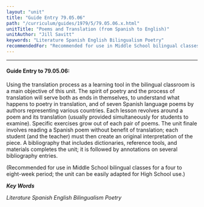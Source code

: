 ```yaml
---
layout: "unit"
title: "Guide Entry 79.05.06"
path: "/curriculum/guides/1979/5/79.05.06.x.html"
unitTitle: "Poems and Translation (from Spanish to English)"
unitAuthor: "Jill Savitt"
keywords: "Literature Spanish English Bilingualism Poetry"
recommendedFor: "Recommended for use in Middle School bilingual classes for a four to eight-week period; the unit can be easily adapted for High School use."
---
```

<body>
<hr/>
<h4>
Guide Entry to 79.05.06:
</h4>
Using the translation process as a learning tool in the bilingual classroom is a main objective of this unit.  The spirit of poetry and the process of translation will serve both as ends in themselves, to understand what happens to poetry in translation, and of seven Spanish language poems by authors representing various countries.  Each lesson revolves around a poem and its translation (usually provided simultaneously for students to examine).  Specific exercises grow out of each pair of poems.  The unit finale involves reading a Spanish poem without benefit of translation; each student (and the teacher) must then create an original interpretation of the piece.  A bibliography that includes dictionaries, reference tools, and materials completes the unit; it is followed by annotations on several bibliography entries.
<p>
(Recommended for use in Middle School bilingual classes for a four to eight-week period; the unit can be easily adapted for High School use.)
</p>
<p>
<b>
<i>
Key Words
</i>
</b>
<br/>
</p>
<p>
<i>
Literature Spanish English Bilingualism Poetry
</i>
</p>
</body>